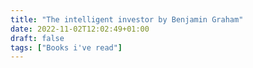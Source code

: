 ```yaml
---
title: "The intelligent investor by Benjamin Graham"
date: 2022-11-02T12:02:49+01:00
draft: false
tags: ["Books i've read"]
---
```


